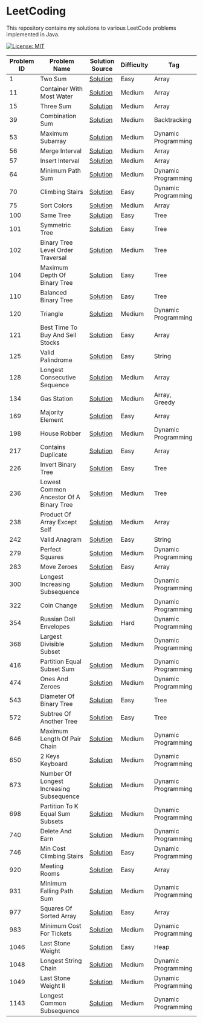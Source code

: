 # LeetCoding

This repository contains my solutions to various LeetCode problems implemented in Java.

[![License: MIT](https://img.shields.io/badge/License-MIT-yellow.svg)](https://github.com/anirudhology/LeetCoding/blob/main/LICENSE)

| Problem ID | Problem Name                             | Solution Source                                                                                                    | Difficulty | Tag                 |
|------------|------------------------------------------|--------------------------------------------------------------------------------------------------------------------|------------|---------------------|
| 1          | Two Sum                                  | [Solution](src/main/java/com/anirudhology/leetcoding/array/TwoSum.java)                                            | Easy       | Array               |
| 11         | Container With Most Water                | [Solution](src/main/java/com/anirudhology/leetcoding/array/ContainerWithMostWater.java)                            | Medium     | Array               |
| 15         | Three Sum                                | [Solution](src/main/java/com/anirudhology/leetcoding/array/ThreeSum.java)                                          | Medium     | Array               |
| 39         | Combination Sum                          | [Solution](src/main/java/com/anirudhology/leetcoding/backtracking/CombinationSum.java)                             | Medium     | Backtracking        |
| 53         | Maximum Subarray                         | [Solution](src/main/java/com/anirudhology/leetcoding/dynamicprogramming/MaximumSubarray.java)                      | Medium     | Dynamic Programming |
| 56         | Merge Interval                           | [Solution](src/main/java/com/anirudhology/leetcoding/array/MergeIntervals.java)                                    | Medium     | Array               |
| 57         | Insert Interval                          | [Solution](src/main/java/com/anirudhology/leetcoding/array/InsertInterval.java)                                    | Medium     | Array               |
| 64         | Minimum Path Sum                         | [Solution](src/main/java/com/anirudhology/leetcoding/dynamicprogramming/MinimumPathSum.java)                       | Medium     | Dynamic Programming |
| 70         | Climbing Stairs                          | [Solution](src/main/java/com/anirudhology/leetcoding/dynamicprogramming/ClimbingStairs.java)                       | Easy       | Dynamic Programming |
| 75         | Sort Colors                              | [Solution](src/main/java/com/anirudhology/leetcoding/array/SortColors.java)                                        | Medium     | Array               |
| 100        | Same Tree                                | [Solution](src/main/java/com/anirudhology/leetcoding/tree/SameTree.java)                                           | Easy       | Tree                |
| 101        | Symmetric Tree                           | [Solution](src/main/java/com/anirudhology/leetcoding/tree/SymmetricTree.java)                                      | Easy       | Tree                |
| 102        | Binary Tree Level Order Traversal        | [Solution](src/main/java/com/anirudhology/leetcoding/tree/BinaryTreeLevelOrderTraversal.java)                      | Medium     | Tree                |
| 104        | Maximum Depth Of Binary Tree             | [Solution](src/main/java/com/anirudhology/leetcoding/tree/MaximumDepthOfBinaryTree.java)                           | Easy       | Tree                |
| 110        | Balanced Binary Tree                     | [Solution](src/main/java/com/anirudhology/leetcoding/tree/BalancedBinaryTree.java)                                 | Easy       | Tree                |
| 120        | Triangle                                 | [Solution](src/main/java/com/anirudhology/leetcoding/dynamicprogramming/Triangle.java)                             | Medium     | Dynamic Programming |
| 121        | Best Time To Buy And Sell Stocks         | [Solution](src/main/java/com/anirudhology/leetcoding/array/BestTimeToBuyAndSellStocks.java)                        | Easy       | Array               |
| 125        | Valid Palindrome                         | [Solution](src/main/java/com/anirudhology/leetcoding/string/ValidPalindrome.java)                                  | Easy       | String              |
| 128        | Longest Consecutive Sequence             | [Solution](src/main/java/com/anirudhology/leetcoding/array/LongestConsecutiveSequence.java)                        | Medium     | Array               |
| 134        | Gas Station                              | [Solution](src/main/java/com/anirudhology/leetcoding/array/GasStation.java)                                        | Medium     | Array, Greedy       |
| 169        | Majority Element                         | [Solution](src/main/java/com/anirudhology/leetcoding/array/MajorityElement.java)                                   | Easy       | Array               |
| 198        | House Robber                             | [Solution](src/main/java/com/anirudhology/leetcoding/dynamicprogramming/HouseRobber.java)                          | Medium     | Dynamic Programming |
| 217        | Contains Duplicate                       | [Solution](src/main/java/com/anirudhology/leetcoding/array/ContainsDuplicate.java)                                 | Easy       | Array               |
| 226        | Invert Binary Tree                       | [Solution](src/main/java/com/anirudhology/leetcoding/tree/InvertBinaryTree.java)                                   | Easy       | Tree                |
| 236        | Lowest Common Ancestor Of A Binary Tree  | [Solution](src/main/java/com/anirudhology/leetcoding/tree/LowestCommonAncestorOfABinaryTree.java)                  | Medium     | Tree                |
| 238        | Product Of Array Except Self             | [Solution](src/main/java/com/anirudhology/leetcoding/array/ProductOfArrayExceptSelf.java)                          | Medium     | Array               |
| 242        | Valid Anagram                            | [Solution](src/main/java/com/anirudhology/leetcoding/string/ValidAnagram.java)                                     | Easy       | String              |
| 279        | Perfect Squares                          | [Solution](src/main/java/com/anirudhology/leetcoding/dynamicprogramming/PerfectSquares.java)                       | Medium     | Dynamic Programming |
| 283        | Move Zeroes                              | [Solution](src/main/java/com/anirudhology/leetcoding/array/MoveZeroes.java)                                        | Easy       | Array               |
| 300        | Longest Increasing Subsequence           | [Solution](src/main/java/com/anirudhology/leetcoding/dynamicprogramming/LongestIncreasingSubsequence.java)         | Medium     | Dynamic Programming |
| 322        | Coin Change                              | [Solution](src/main/java/com/anirudhology/leetcoding/dynamicprogramming/CoinChange.java)                           | Medium     | Dynamic Programming |
| 354        | Russian Doll Envelopes                   | [Solution](src/main/java/com/anirudhology/leetcoding/dynamicprogramming/RussianDollEnvelopes.java)                 | Hard       | Dynamic Programming |
| 368        | Largest Divisible Subset                 | [Solution](src/main/java/com/anirudhology/leetcoding/dynamicprogramming/LargestDivisibleSubset.java)               | Medium     | Dynamic Programming |
| 416        | Partition Equal Subset Sum               | [Solution](src/main/java/com/anirudhology/leetcoding/dynamicprogramming/PartitionEqualSubsetSum.java)              | Medium     | Dynamic Programming |
| 474        | Ones And Zeroes                          | [Solution](src/main/java/com/anirudhology/leetcoding/dynamicprogramming/OnesAndZeroes.java)                        | Medium     | Dynamic Programming |
| 543        | Diameter Of Binary Tree                  | [Solution](src/main/java/com/anirudhology/leetcoding/tree/DiameterOfBinaryTree.java)                               | Easy       | Tree                |
| 572        | Subtree Of Another Tree                  | [Solution](src/main/java/com/anirudhology/leetcoding/tree/SubtreeOfAnotherTree.java)                               | Easy       | Tree                |
| 646        | Maximum Length Of Pair Chain             | [Solution](src/main/java/com/anirudhology/leetcoding/dynamicprogramming/MaximumLengthOfPairChain.java)             | Medium     | Dynamic Programming |
| 650        | 2 Keys Keyboard                          | [Solution](src/main/java/com/anirudhology/leetcoding/dynamicprogramming/TwoKeysKeyboard.java)                      | Medium     | Dynamic Programming |
| 673        | Number Of Longest Increasing Subsequence | [Solution](src/main/java/com/anirudhology/leetcoding/dynamicprogramming/NumberOfLongestIncreasingSubsequence.java) | Medium     | Dynamic Programming |
| 698        | Partition To K Equal Sum Subsets         | [Solution](src/main/java/com/anirudhology/leetcoding/backtracking/PartitionToKEqualSumSubsets.java)                | Medium     | Dynamic Programming |
| 740        | Delete And Earn                          | [Solution](src/main/java/com/anirudhology/leetcoding/dynamicprogramming/DeleteAndEarn.java)                        | Medium     | Dynamic Programming |
| 746        | Min Cost Climbing Stairs                 | [Solution](src/main/java/com/anirudhology/leetcoding/dynamicprogramming/MinCostClimbingStairs.java)                | Easy       | Dynamic Programming |
| 920        | Meeting Rooms                            | [Solution](src/main/java/com/anirudhology/leetcoding/array/MeetingRooms.java)                                      | Easy       | Array               |
| 931        | Minimum Falling Path Sum                 | [Solution](src/main/java/com/anirudhology/leetcoding/dynamicprogramming/MinimumFallingPathSum.java)                | Medium     | Dynamic Programming |
| 977        | Squares Of Sorted Array                  | [Solution](src/main/java/com/anirudhology/leetcoding/array/SquaresOfSortedArray.java)                              | Easy       | Array               |
| 983        | Minimum Cost For Tickets                 | [Solution](src/main/java/com/anirudhology/leetcoding/dynamicprogramming/MinimumCostForTickets.java)                | Medium     | Dynamic Programming |
| 1046       | Last Stone Weight                        | [Solution](src/main/java/com/anirudhology/leetcoding/heap/LastStoneWeight.java)                                    | Easy       | Heap                |
| 1048       | Longest String Chain                     | [Solution](src/main/java/com/anirudhology/leetcoding/dynamicprogramming/LongestStringChain.java)                   | Medium     | Dynamic Programming |
| 1049       | Last Stone Weight II                     | [Solution](src/main/java/com/anirudhology/leetcoding/dynamicprogramming/LastStoneWeightII.java)                    | Medium     | Dynamic Programming |
| 1143       | Longest Common Subsequence               | [Solution](src/main/java/com/anirudhology/leetcoding/dynamicprogramming/LongestCommonSubsequence.java)             | Medium     | Dynamic Programming |